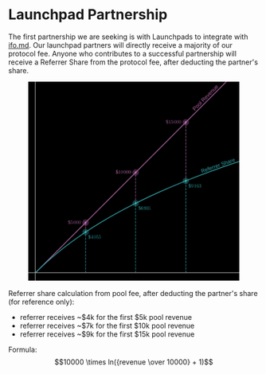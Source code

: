 # Launchpad Partnership

The first partnership we are seeking is with Launchpads to integrate with [ifo.md](../apps/ifo.md "mention"). Our launchpad partners will directly receive a majority of our protocol fee. Anyone who contributes to a successful partnership will receive a Referrer Share from the protocol fee, after deducting the partner's share.

<figure><img src="../.gitbook/assets/image (1) (1) (1) (1).png" alt=""><figcaption></figcaption></figure>

Referrer share calculation from pool fee, after deducting the partner's share (for reference only):

* referrer receives \~$4k for the first $5k pool revenue
* referrer receives \~$7k for the first $10k pool revenue
* referrer receives \~$9k for the first $15k pool revenue

Formula: $$10000 \times ln({revenue \over 10000} + 1)$$

